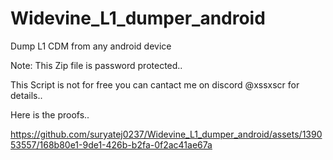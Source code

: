 # Widevine_L1_dumper_android

Dump L1 CDM from any android device

Note: This Zip file is password protected..

This Script is not for free you can cantact me on discord @xssxscr for details..

Here is the proofs..

https://github.com/suryatej0237/Widevine_L1_dumper_android/assets/139053557/168b80e1-9de1-426b-b2fa-0f2ac41ae67a

